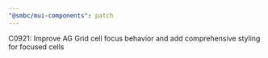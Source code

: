 ```yaml
---
"@smbc/mui-components": patch
---
```


C0921: Improve AG Grid cell focus behavior and add comprehensive styling for focused cells